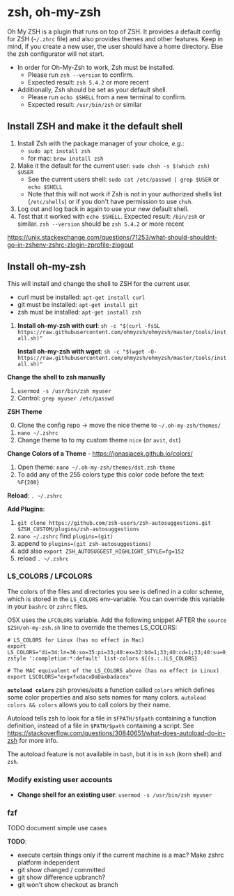# zsh, oh-my-zsh

Oh My ZSH is a plugin that runs on top of ZSH. It provides a default config for ZSH (`~/.zhrc` file) and also provides themes and other features.
Keep in mind, if you create a new user, the user should have a home directory. Else the zsh configurator will not start.

- In order for Oh-My-Zsh to work, Zsh must be installed.
  - Please run `zsh --version` to confirm.
  - Expected result: `zsh 5.4.2` or more recent
- Additionally, Zsh should be set as your default shell.
  - Please run `echo $SHELL` from a new terminal to confirm.
  - Expected result: `/usr/bin/zsh` or similar

## Install ZSH and make it the default shell

1. Install Zsh with the package manager of your choice, _e.g._: 
   - `sudo apt install zsh`
   - for mac: `brew install zsh`
2. Make it the default for the current user: `sudo chsh -s $(which zsh) $USER`
   - See the current users shell: `sudo cat /etc/passwd | grep $USER` or `echo $SHELL`
   - Note that this will not work if Zsh is not in your authorized shells list (`/etc/shells`) or if you don't have permission to use `chsh`. 
4. Log out and log back in again to use your new default shell.
5. Test that it worked with `echo $SHELL`. Expected result: `/bin/zsh` or similar. `zsh --version` should be `zsh 5.4.2` or more recent

https://unix.stackexchange.com/questions/71253/what-should-shouldnt-go-in-zshenv-zshrc-zlogin-zprofile-zlogout

## Install oh-my-zsh

This will install and change the shell to ZSH for the current user.

* curl must be installed: `apt-get install curl`
* git must be installed: `apt-get install git`
* zsh must be installed: `apt-get install zsh`

1. **Install oh-my-zsh with curl**: `sh -c "$(curl -fsSL https://raw.githubusercontent.com/ohmyzsh/ohmyzsh/master/tools/install.sh)"` 

   **Install oh-my-zsh with wget**: `sh -c "$(wget -O- https://raw.githubusercontent.com/ohmyzsh/ohmyzsh/master/tools/install.sh)"`

**Change the shell to zsh manually**

1. `usermod -s /usr/bin/zsh myuser`
2. Control: `grep myuser /etc/passwd`

**ZSH Theme**

0. Clone the config repo -> move the nice theme to `~/.oh-my-zsh/themes/`
1. `nano ~/.zshrc`
2. Change theme to to my custom theme `nice` (or `avit`, `dst`)

**Change Colors of a Theme** - https://jonasjacek.github.io/colors/
1. Open theme: `nano ~/.oh-my-zsh/themes/dst.zsh-theme`
2. To add any of the 255 colors type this color code before the text: `%F{208}`

**Reload**: `. ~/.zshrc`

**Add Plugins**: 
1. `git clone https://github.com/zsh-users/zsh-autosuggestions.git $ZSH_CUSTOM/plugins/zsh-autosuggestions`
2. `nano ~/.zshrc` find `plugins=(git)`
3. append to `plugins=(git zsh-autosuggestions)`
4. add also `export ZSH_AUTOSUGGEST_HIGHLIGHT_STYLE=fg=152`
5. reload `. ~/.zshrc`

### LS_COLORS / LFCOLORS
The colors of the files and directories you see is defined in a color scheme, which is stored in the `LS_COLORS` env-variable. You can override this variable in your `bashrc` or `zshrc` files.

OSX uses the `LFCOLORS` variable. 
Add the following snippet AFTER the `source $ZSH/oh-my-zsh.sh` line to override the themes LS_COLORS:

    # LS_COLORS for Linux (has no effect in Mac)
    export LS_COLORS="di=34:ln=36:so=35:pi=33;40:ex=32:bd=1;33;40:cd=1;33;40:su=0;41:sg=30>
    zstyle ':completion:*:default' list-colors ${(s.:.)LS_COLORS}

    # The MAC equivalent of the LS_COLORS above (has no effect in Linux)
    export LSCOLORS="exgxfxdacxDaDaxbadacex"

**`autoload colors`**
zsh provies/sets a function called `colors` which defines some color properties and also sets names for many colors.
`autoload colors && colors` allows you to call colors by their name. 

Autoload tells zsh to look for a file in `$FPATH/$fpath` containing a function definition, instead of a file in `$PATH/$path` containing a script.
See https://stackoverflow.com/questions/30840651/what-does-autoload-do-in-zsh for more info.

The autoload feature is not available in `bash`, but it is in `ksh` (korn shell) and `zsh`.


### Modify existing user accounts
* **Change shell for an existing user**: `usermod -s /usr/bin/zsh myuser`

### fzf
   TODO document simple use cases


**TODO**: 
   * execute certain things only if the current machine is a mac? Make zshrc platform independent
   * git show changed / committed
   * git show difference upbranch?
   * git won't show checkout as branch
